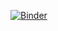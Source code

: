[![Binder](https://mybinder.org/badge_logo.svg)](https://mybinder.org/v2/gh/MaxwellMarcus/XNAT-Data-Graphing.git/master)
